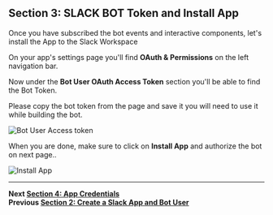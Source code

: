 ## Section 3: SLACK BOT Token and Install App

Once you have subscribed the bot events and interactive components, let's install the App to the Slack Workspace

On your app's settings page you'll find **OAuth & Permissions** on the left navigation bar.

Now under the **Bot User OAuth Access Token** section you'll be able to find the Bot Token.

Please copy the bot token from the page and save it you will need to use it while building the bot.

![Bot User Access token](https://s3.ap-south-1.amazonaws.com/jenkinsbot/token.PNG)

When you are done, make sure to click on **Install App** and authorize the bot on next page..

![Install App](https://s3.ap-south-1.amazonaws.com/jenkinsbot/install.PNG)

---
**Next [Section 4:  App Credentials](./../docs/Section-4.md)**  
**Previous [Section 2: Create a Slack App and Bot User](./../docs/Section-2.md)**  
